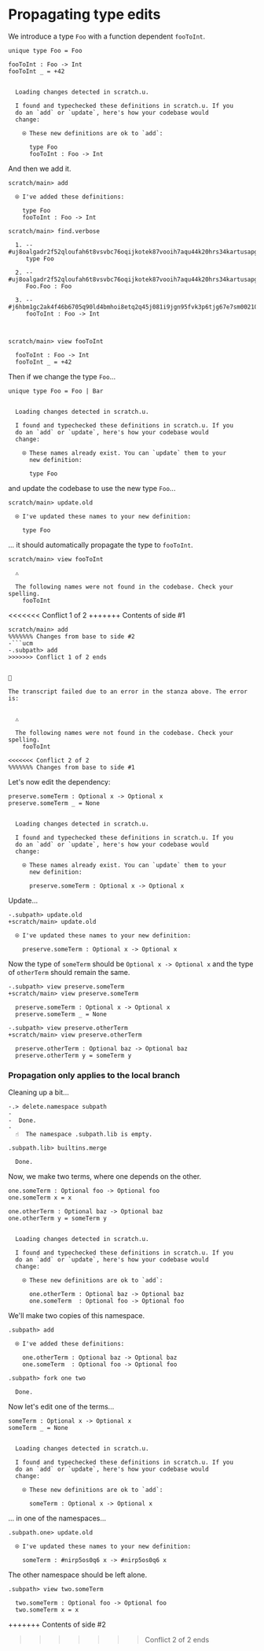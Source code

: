 # Propagating type edits

We introduce a type `Foo` with a function dependent `fooToInt`.

```unison
unique type Foo = Foo

fooToInt : Foo -> Int
fooToInt _ = +42
```

```ucm

  Loading changes detected in scratch.u.

  I found and typechecked these definitions in scratch.u. If you
  do an `add` or `update`, here's how your codebase would
  change:
  
    ⍟ These new definitions are ok to `add`:
    
      type Foo
      fooToInt : Foo -> Int

```
And then we add it.

```ucm
scratch/main> add

  ⍟ I've added these definitions:
  
    type Foo
    fooToInt : Foo -> Int

scratch/main> find.verbose

  1. -- #uj8oalgadr2f52qloufah6t8vsvbc76oqijkotek87vooih7aqu44k20hrs34kartusapghp4jmfv6g1409peklv3r6a527qpk52soo
     type Foo
     
  2. -- #uj8oalgadr2f52qloufah6t8vsvbc76oqijkotek87vooih7aqu44k20hrs34kartusapghp4jmfv6g1409peklv3r6a527qpk52soo#0
     Foo.Foo : Foo
     
  3. -- #j6hbm1gc2ak4f46b6705q90ld4bmhoi8etq2q45j081i9jgn95fvk3p6tjg67e7sm0021035i8qikmk4p6k845l5d00u26cos5731to
     fooToInt : Foo -> Int
     
  

scratch/main> view fooToInt

  fooToInt : Foo -> Int
  fooToInt _ = +42

```
Then if we change the type `Foo`...

```unison
unique type Foo = Foo | Bar
```

```ucm

  Loading changes detected in scratch.u.

  I found and typechecked these definitions in scratch.u. If you
  do an `add` or `update`, here's how your codebase would
  change:
  
    ⍟ These names already exist. You can `update` them to your
      new definition:
    
      type Foo

```
and update the codebase to use the new type `Foo`...

```ucm
scratch/main> update.old

  ⍟ I've updated these names to your new definition:
  
    type Foo

```
... it should automatically propagate the type to `fooToInt`.

```ucm
scratch/main> view fooToInt

  ⚠️
  
  The following names were not found in the codebase. Check your spelling.
    fooToInt

```

<<<<<<< Conflict 1 of 2
+++++++ Contents of side #1
```ucm
scratch/main> add
%%%%%%% Changes from base to side #2
-```ucm
-.subpath> add
>>>>>>> Conflict 1 of 2 ends


🛑

The transcript failed due to an error in the stanza above. The error is:


  ⚠️
  
  The following names were not found in the codebase. Check your spelling.
    fooToInt

<<<<<<< Conflict 2 of 2
%%%%%%% Changes from base to side #1
 ```
 Let's now edit the dependency:
 
 ```unison
 preserve.someTerm : Optional x -> Optional x
 preserve.someTerm _ = None
 ```
 
 ```ucm
 
   Loading changes detected in scratch.u.
 
   I found and typechecked these definitions in scratch.u. If you
   do an `add` or `update`, here's how your codebase would
   change:
   
     ⍟ These names already exist. You can `update` them to your
       new definition:
     
       preserve.someTerm : Optional x -> Optional x
 
 ```
 Update...
 
 ```ucm
-.subpath> update.old
+scratch/main> update.old
 
   ⍟ I've updated these names to your new definition:
   
     preserve.someTerm : Optional x -> Optional x
 
 ```
 Now the type of `someTerm` should be `Optional x -> Optional x` and the
 type of `otherTerm` should remain the same.
 
 ```ucm
-.subpath> view preserve.someTerm
+scratch/main> view preserve.someTerm
 
   preserve.someTerm : Optional x -> Optional x
   preserve.someTerm _ = None
 
-.subpath> view preserve.otherTerm
+scratch/main> view preserve.otherTerm
 
   preserve.otherTerm : Optional baz -> Optional baz
   preserve.otherTerm y = someTerm y
 
 ```
 ### Propagation only applies to the local branch
 
 Cleaning up a bit...
 
 ```ucm
-.> delete.namespace subpath
-
-  Done.
-
   ☝️  The namespace .subpath.lib is empty.
 
 .subpath.lib> builtins.merge
 
   Done.
 
 ```
 Now, we make two terms, where one depends on the other.
 
 ```unison
 one.someTerm : Optional foo -> Optional foo
 one.someTerm x = x
 
 one.otherTerm : Optional baz -> Optional baz
 one.otherTerm y = someTerm y
 ```
 
 ```ucm
 
   Loading changes detected in scratch.u.
 
   I found and typechecked these definitions in scratch.u. If you
   do an `add` or `update`, here's how your codebase would
   change:
   
     ⍟ These new definitions are ok to `add`:
     
       one.otherTerm : Optional baz -> Optional baz
       one.someTerm  : Optional foo -> Optional foo
 
 ```
 We'll make two copies of this namespace.
 
 ```ucm
 .subpath> add
 
   ⍟ I've added these definitions:
   
     one.otherTerm : Optional baz -> Optional baz
     one.someTerm  : Optional foo -> Optional foo
 
 .subpath> fork one two
 
   Done.
 
 ```
 Now let's edit one of the terms...
 
 ```unison
 someTerm : Optional x -> Optional x
 someTerm _ = None
 ```
 
 ```ucm
 
   Loading changes detected in scratch.u.
 
   I found and typechecked these definitions in scratch.u. If you
   do an `add` or `update`, here's how your codebase would
   change:
   
     ⍟ These new definitions are ok to `add`:
     
       someTerm : Optional x -> Optional x
 
 ```
 ... in one of the namespaces...
 
 ```ucm
 .subpath.one> update.old
 
   ⍟ I've updated these names to your new definition:
   
     someTerm : #nirp5os0q6 x -> #nirp5os0q6 x
 
 ```
 The other namespace should be left alone.
 
 ```ucm
 .subpath> view two.someTerm
 
   two.someTerm : Optional foo -> Optional foo
   two.someTerm x = x
 
 ```
+++++++ Contents of side #2
>>>>>>> Conflict 2 of 2 ends
